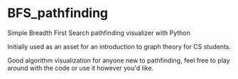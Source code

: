 # BFS_pathfinding
Simple Breadth First Search pathfinding visualizer with Python

Initially used as an asset for an introduction to graph theory for CS students.

Good algorithm visualization for anyone new to pathfinding, feel free to play around with the code or use it however you'd like.
